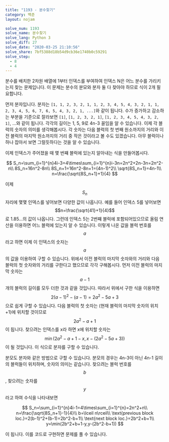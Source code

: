 ```yaml
---
title: "1193 - 분수찾기"
category: 백준
layout: nojam

solve_num: 1193
solve_name: 분수찾기
solve_lang: Python 3
solve_diff: 27
solve_date: "2020-03-25 21:10:56"
solve_share: 7bf5388d18b54d9cb36e1740b0c59291
solve_step:
  - 8
  - 4
---
```


분수를 배치한 2차원 배열에 1부터 인덱스를 부여하여 인덱스 N은 어느 분수를 가리키는지 찾는 문제입니다. 이 문제는 분수의 분모와 분자 둘 다 찾아야 하므로 식이 2개 필요합니다.

먼저 분자입니다. 분자는 `[1, 1, 2, 3, 2, 1, 1, 2, 3, 4, 5, 4, 3, 2, 1, 1, 2, 3, 4, 5, 6, 7, 6, 5, 4, 3, 2, 1, ...]`와 같이 됩니다. 수가 증가하고 감소하는 부분을 기준으로 잘라보면 `[1]`, `[1, 2, 3, 2, 1]`, `[1, 2, 3, 4, 5, 4, 3, 2, 1]`, ...와 같이 됩니다. 각각의 길이는 1, 5, 9로 4n-3 꼴임을 알 수 있습니다. 이제 각 블럭의 숫자의 의미를 생각해봅시다. 각 숫자는 다음 블럭의 첫 번째 원소까지의 거리와 이전 블럭의 마지막 원소까지의 거리 중 작은 것이라고 볼 수도 있겠습니다. 아무 블럭이나 하나 잡아서 보면 그럴듯하다는 것을 알 수 있습니다.

이제 인덱스가 주어졌을 때 몇 번쨰 블럭에 있는지 알아내는 식을 만들어봅시다.

$$
S_n=\sum_{i=1}^{n}4i-3=4\times\sum_{i=1}^{n}i-3n=2n^2+2n-3n=2n^2-n\\
8S_n=16n^2-8n\\
8S_n+1=16n^2-8n+1=(4n-1)^2\\
\sqrt{8S_n+1}=4n-1\\
n=\frac{\sqrt{8S_n+1}+1}{4}
$$

이제 $$S_n$$ 자리에 몇몇 인덱스를 넣어보면 다양한 값이 나옵니다. 예를 들어 인덱스 5를 넣어보면 $$n=\frac{\sqrt{41}+1}{4}$$로 1.85...의 값이 나옵니다. 그런데 인덱스 5는 2번쨰 블럭에 포함되어있으므로 올림 연산을 이용하면 어느 블럭에 있는지 알 수 있습니다. 이렇게 나온 값을 블럭 번호를 $$a$$라고 하면 이제 이 인덱스의 숫자는 $$a$$의 값을 이용하여 구할 수 있습니다. 위에서 이전 블럭의 마지막 숫자와의 거리와 다음 블럭의 첫 숫자와의 거리를 구한다고 했으므로 각각 구해봅시다. 먼저 이전 블럭의 마지막 숫자는 $$a-1$$개의 블럭의 길이를 모두 더한 것과 같을 것입니다. 따라서 위에서 구한 식을 이용하면 $$2(a-1)^2-(a-1)=2a^2-5a+3$$으로 쉽게 구할 수 있습니다. 다음 블럭의 첫 숫자는 (현재 블럭의 마지막 숫자의 위치+1)에 위치할 것이므로 $$2a^2-a+1$$이 됩니다. 찾으려는 인덱스를 x라 하면 x에 위치할 숫자는 $$\min(2a^2-a+1-x,x-(2a^2-5a+3))$$이 될 것입니다. 이 식으로 분자를 구할 수 있습니다.

분모도 분자와 같은 방법으로 구할 수 있습니다. 분모의 경우는 4n-3이 아닌 4n-1 길이의 블럭들이 위치하며, 숫자의 의미는 같습니다. 찾으려는 블럭 번호를 $$b$$, 찾으려는 숫자를 $$y$$라고 하여 수식을 나타내보면

$$
S_n=\sum_{i=1}^{n}4i-1=4\times\sum_{i=1}^{n}=2n^2+n\\
n=\frac{\sqrt{8S_n+1}-1}{4}\\
b=\lceil n\rceil\\
\text{previous block loc.}=2(b-1)^2+(b-1)=2b^2-b+1\\
\text{next block loc.}=2b^2+b+1\\
y=\min(2b^2+b+1-y,y-(2b^2-b+1))
$$

이 됩니다. 이를 코드로 구현하면 문제를 풀 수 있습니다.
